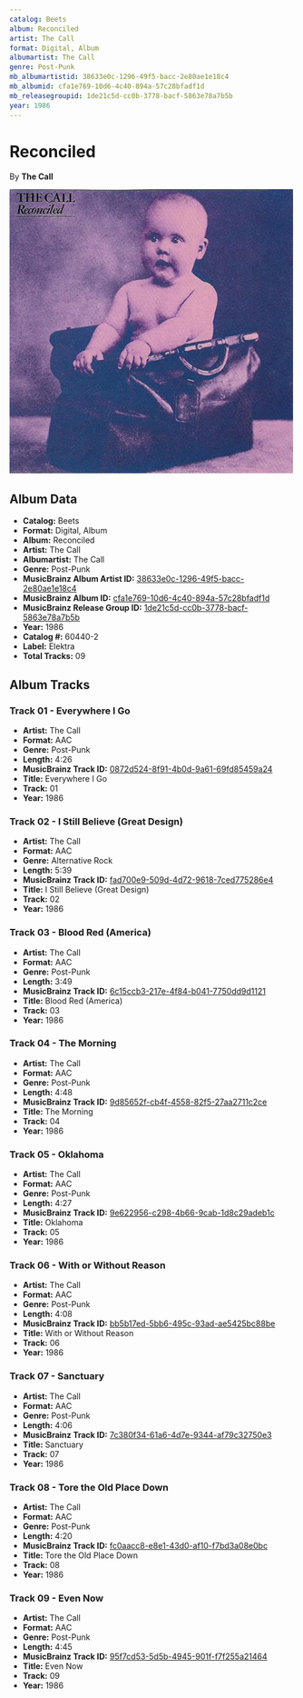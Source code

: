 ```yaml
---
catalog: Beets
album: Reconciled
artist: The Call
format: Digital, Album
albumartist: The Call
genre: Post-Punk
mb_albumartistid: 38633e0c-1296-49f5-bacc-2e80ae1e18c4
mb_albumid: cfa1e769-10d6-4c40-894a-57c28bfadf1d
mb_releasegroupid: 1de21c5d-cc0b-3778-bacf-5863e78a7b5b
year: 1986
---
```


# Reconciled

By **The Call**

![](../../assets/beetscovers/The_Call-Reconciled.jpg)

## Album Data

- **Catalog:** Beets
- **Format:** Digital, Album
- **Album:** Reconciled
- **Artist:** The Call
- **Albumartist:** The Call
- **Genre:** Post-Punk
- **MusicBrainz Album Artist ID:** [38633e0c-1296-49f5-bacc-2e80ae1e18c4](https://musicbrainz.org/artist/38633e0c-1296-49f5-bacc-2e80ae1e18c4)
- **MusicBrainz Album ID:** [cfa1e769-10d6-4c40-894a-57c28bfadf1d](https://musicbrainz.org/release/cfa1e769-10d6-4c40-894a-57c28bfadf1d)
- **MusicBrainz Release Group ID:** [1de21c5d-cc0b-3778-bacf-5863e78a7b5b](https://musicbrainz.org/release-group/1de21c5d-cc0b-3778-bacf-5863e78a7b5b)
- **Year:** 1986
- **Catalog #:** 60440-2
- **Label:** Elektra
- **Total Tracks:** 09

## Album Tracks

### Track 01 - Everywhere I Go

- **Artist:** The Call
- **Format:** AAC
- **Genre:** Post-Punk
- **Length:** 4:26
- **MusicBrainz Track ID:** [0872d524-8f91-4b0d-9a61-69fd85459a24](https://musicbrainz.org/recording/0872d524-8f91-4b0d-9a61-69fd85459a24)
- **Title:** Everywhere I Go
- **Track:** 01
- **Year:** 1986

### Track 02 - I Still Believe (Great Design)

- **Artist:** The Call
- **Format:** AAC
- **Genre:** Alternative Rock
- **Length:** 5:39
- **MusicBrainz Track ID:** [fad700e9-509d-4d72-9618-7ced775286e4](https://musicbrainz.org/recording/fad700e9-509d-4d72-9618-7ced775286e4)
- **Title:** I Still Believe (Great Design)
- **Track:** 02
- **Year:** 1986

### Track 03 - Blood Red (America)

- **Artist:** The Call
- **Format:** AAC
- **Genre:** Post-Punk
- **Length:** 3:49
- **MusicBrainz Track ID:** [6c15ccb3-217e-4f84-b041-7750dd9d1121](https://musicbrainz.org/recording/6c15ccb3-217e-4f84-b041-7750dd9d1121)
- **Title:** Blood Red (America)
- **Track:** 03
- **Year:** 1986

### Track 04 - The Morning

- **Artist:** The Call
- **Format:** AAC
- **Genre:** Post-Punk
- **Length:** 4:48
- **MusicBrainz Track ID:** [9d85652f-cb4f-4558-82f5-27aa2711c2ce](https://musicbrainz.org/recording/9d85652f-cb4f-4558-82f5-27aa2711c2ce)
- **Title:** The Morning
- **Track:** 04
- **Year:** 1986

### Track 05 - Oklahoma

- **Artist:** The Call
- **Format:** AAC
- **Genre:** Post-Punk
- **Length:** 4:27
- **MusicBrainz Track ID:** [9e622956-c298-4b66-9cab-1d8c29adeb1c](https://musicbrainz.org/recording/9e622956-c298-4b66-9cab-1d8c29adeb1c)
- **Title:** Oklahoma
- **Track:** 05
- **Year:** 1986

### Track 06 - With or Without Reason

- **Artist:** The Call
- **Format:** AAC
- **Genre:** Post-Punk
- **Length:** 4:08
- **MusicBrainz Track ID:** [bb5b17ed-5bb6-495c-93ad-ae5425bc88be](https://musicbrainz.org/recording/bb5b17ed-5bb6-495c-93ad-ae5425bc88be)
- **Title:** With or Without Reason
- **Track:** 06
- **Year:** 1986

### Track 07 - Sanctuary

- **Artist:** The Call
- **Format:** AAC
- **Genre:** Post-Punk
- **Length:** 4:06
- **MusicBrainz Track ID:** [7c380f34-61a6-4d7e-9344-af79c32750e3](https://musicbrainz.org/recording/7c380f34-61a6-4d7e-9344-af79c32750e3)
- **Title:** Sanctuary
- **Track:** 07
- **Year:** 1986

### Track 08 - Tore the Old Place Down

- **Artist:** The Call
- **Format:** AAC
- **Genre:** Post-Punk
- **Length:** 4:20
- **MusicBrainz Track ID:** [fc0aacc8-e8e1-43d0-af10-f7bd3a08e0bc](https://musicbrainz.org/recording/fc0aacc8-e8e1-43d0-af10-f7bd3a08e0bc)
- **Title:** Tore the Old Place Down
- **Track:** 08
- **Year:** 1986

### Track 09 - Even Now

- **Artist:** The Call
- **Format:** AAC
- **Genre:** Post-Punk
- **Length:** 4:45
- **MusicBrainz Track ID:** [95f7cd53-5d5b-4945-901f-f7f255a21464](https://musicbrainz.org/recording/95f7cd53-5d5b-4945-901f-f7f255a21464)
- **Title:** Even Now
- **Track:** 09
- **Year:** 1986

